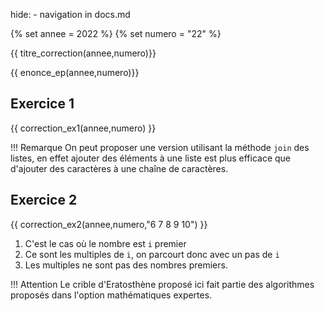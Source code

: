 hide: - navigation  in docs.md

{% set annee = 2022 %}
{% set numero = "22" %}


{{ titre_correction(annee,numero)}}

{{ enonce_ep(annee,numero)}}
 

## Exercice 1

{{ correction_ex1(annee,numero) }}

!!! Remarque
    On peut proposer une version utilisant la méthode `join` des listes, en effet ajouter des éléments à une liste est plus efficace que d'ajouter des caractères à une chaîne de caractères.

## Exercice 2 
 
{{ correction_ex2(annee,numero,"6 7 8 9 10") }}

1. C'est le cas où le nombre est `i` premier
2. Ce sont les multiples de `i`, on parcourt donc avec un pas de `i`
3. Les multiples ne sont pas des nombres premiers.

!!! Attention
    Le crible d'Eratosthène proposé ici fait partie des algorithmes proposés dans l'option mathématiques expertes. 